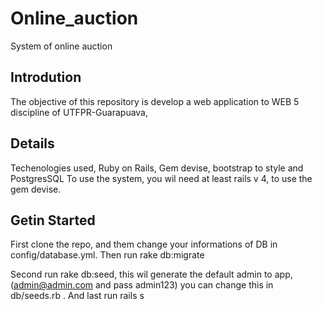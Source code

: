 # Online_auction 

System of online auction
## Introdution
The objective of this repository is develop a web application to WEB 5 discipline of UTFPR-Guarapuava,
## Details
Techenologies used, Ruby on Rails, Gem devise, bootstrap to style and PostgresSQL
To use the system, you wil need at least rails v 4, to use the gem devise.
## Getin Started
First clone the repo, and them change your informations of DB in config/database.yml. Then run rake db:migrate  


  Second run rake db:seed, this wil generate the default admin to app, (admin@admin.com and pass admin123) you can change this in  
   db/seeds.rb .
And last run rails s
